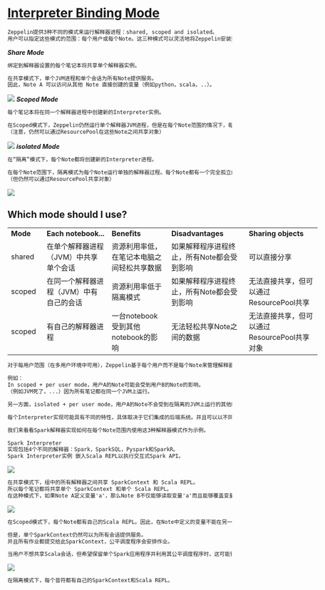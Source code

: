 # [Interpreter Binding Mode](https://zeppelin.apache.org/docs/0.8.0/usage/interpreter/interpreter_binding_mode.html)
```md
Zeppelin提供3种不同的模式来运行解释器进程：shared, scoped and isolated。
用户可以指定这些模式的范围：每个用户或每个Note。这三种模式可以灵活地将Zeppelin安装到任何类型的用例中。
```

***Share Mode***
```md
绑定到解释器设置的每个笔记本将共享单个解释器实例。

在共享模式下，单个JVM进程和单个会话为所有Note提供服务。
因此，Note A 可以访问从其他 Note 直接创建的变量（例如python，scala，..）。
```
![](pic/interpreter_binding_mode-shared.png)
***Scoped Mode***
```md
每个笔记本将在同一个解释器进程中创建新的Interpreter实例。

在Scoped模式下，Zeppelin仍然运行单个解释器JVM进程，但是在每个Note范围的情况下，每个Note都在其自己的专用会话中运行。
（注意，仍然可以通过ResourcePool在这些Note之间共享对象）
```
![](pic/interpreter_binding_mode-scoped.png)
***isolated Mode***
```md
在“隔离”模式下，每个Note都将创建新的Interpreter进程。

在每个Note范围下，隔离模式为每个Note运行单独的解释器过程。每个Note都有一个完全孤立的会话。
（但仍然可以通过ResourcePool共享对象）
```
![](pic/interpreter_binding_mode-isolated.png)

## Which mode should I use?
<table border=0 cellpadding=0 cellspacing=0 width=696 style='border-collapse: 
 collapse;table-layout:fixed;width:522pt'>
  <col width=162 style='mso-width-source:userset;width:121pt'>
  <col width=100 style='width:75pt'>
  <col width=167 style='mso-width-source:userset;width:125pt'>
  <col width=267 style='mso-width-source:userset;width:200pt'>
  <tr height=21 style='mso-height-source:userset;height:16pt' id='r0'>
    <td height=21 class=x22 width=100 style='height:16pt;width:121.5pt;font-weight:bold;' >Mode</td>
    <td class=x22 width=380 style='width:500pt;font-weight:bold;'>Each notebook...</td>
    <td class=x22 width=380 style='width:525.25pt;font-weight:bold;' >Benefits</td>
    <td class=x22 width=380 style='width:500.25pt;font-weight:bold;' >Disadvantages</td>
    <td class=x22 width=380 style='width:500.25pt;font-weight:bold;' >Sharing objects</td>
  </tr>
  <tr height=21 style='mso-height-source:userset;height:16pt' id='r8'>
    <td class=x24>shared</td>
    <td class=x25>在单个解释器进程（JVM）中共享单个会话</td>
    <td class=x24>资源利用率低，在笔记本电脑之间轻松共享数据</td>
    <td class=x25>如果解释程序进程终止，所有Note都会受到影响</td>
    <td class=x25>可以直接分享</td>
  </tr>
    <tr height=21 style='mso-height-source:userset;height:16pt' id='r8'>
    <td class=x24>scoped</td>
    <td class=x25>在同一个解释器进程（JVM）中有自己的会话</td>
    <td class=x24>资源利用率低于隔离模式</td>
    <td class=x25>如果解释程序进程终止，所有Note都会受到影响</td>
    <td class=x25>无法直接共享，但可以通过ResourcePool共享</td>
  </tr>
    <tr height=21 style='mso-height-source:userset;height:16pt' id='r8'>
    <td class=x24>scoped</td>
    <td class=x25>有自己的解释器进程</td>
    <td class=x24>一台notebook受到其他notebook的影响</td>
    <td class=x25>无法轻松共享Note之间的数据</td>
    <td class=x25>无法直接共享，但可以通过ResourcePool共享对象</td>
  </tr>
</table>

```md
对于每用户范围（在多用户环境中可用），Zeppelin基于每个用户而不是每个Note来管理解释器会话。

例如：
In scoped + per user mode，用户A的Note可能会受到用户B的Note的影响。
（例如JVM死了，...）因为所有笔记都在同一个JVM上运行。

另一方面，isolated + per user mode，用户A的Note不会受到在隔离的JVM上运行的其他Note的影响。
```
```md
每个Interpreter实现可能具有不同的特性，具体取决于它们集成的后端系统。并且可以以不同方式使用3种解释器模式。

我们来看看Spark解释器实现如何在每个Note范围内使用这3种解释器模式作为示例。

Spark Interpreter
实现包括4个不同的解释器：Spark，SparkSQL，Pyspark和SparkR。
Spark Interpreter实例 嵌入Scala REPL以执行交互式Spark API。
```
![](pic/interpreter_binding_mode-example-spark-shared.png)
```md
在共享模式下，组中的所有解释器之间共享 SparkContext 和 Scala REPL。
所以每个笔记都将共享单个 SparkContext 和单个 Scala REPL。
在这种模式下，如果Note A定义变量'a'，那么Note B不仅能够读取变量'a'而且能够覆盖变量。
```
![](pic/interpreter_binding_mode-example-spark-scoped.png)
```md
在Scoped模式下，每个Note都有自己的Scala REPL。因此，在Note中定义的变量不能在另一个Note中读取或覆盖。

但是，单个SparkContext仍然可以为所有会话提供服务。
并且所有作业都提交给此SparkContext，公平调度程序会安排作业。

当用户不想共享Scala会话，但希望保留单个Spark应用程序并利用其公平调度程序时，这可能很有用。
```
![](pic/interpreter_binding_mode-example-spark-isolated.png)
```md
在隔离模式下，每个音符都有自己的SparkContext和Scala REPL。
```
